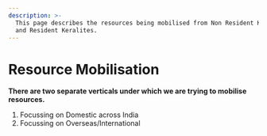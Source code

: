 ```yaml
---
description: >-
  This page describes the resources being mobilised from Non Resident Keralites
  and Resident Keralites.
---
```


# Resource Mobilisation

**There are two separate verticals under which we are trying to mobilise resources.**  
  
1. Focussing on Domestic across India  
2. Focussing on Overseas/International 

  
  
  




